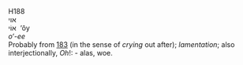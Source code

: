 <body>
  <p>H188<br>  אוי  <br> אוֹי  ‎  ‘ôy  <br><i>o‘-ee </i><br>Probably from <a href="h0183.htm">183</a> (in the sense of <i>crying</i> out after); <i>lamentation</i>; also interjectionally, <i>Oh</i>!: - alas, woe.<br></p>
 </body>